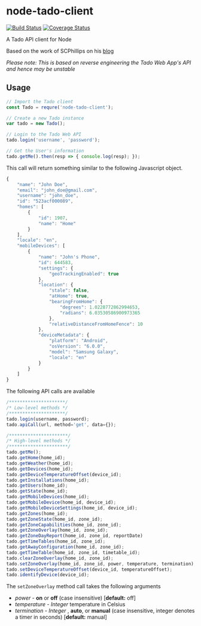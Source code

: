 # node-tado-client
[![Build Status](https://travis-ci.org/mattdavis90/node-tado-client.svg?branch=master)](https://travis-ci.org/mattdavis90/node-tado-client)
[![Coverage Status](https://coveralls.io/repos/github/mattdavis90/node-tado-client/badge.svg?branch=master)](https://coveralls.io/github/mattdavis90/node-tado-client?branch=master)

A Tado API client for Node

Based on the work of SCPhillips on his [blog](http://blog.scphillips.com/posts/2017/01/the-tado-api-v2/)

*Please note: This is based on reverse engineering the Tado Web App's API and hence may be unstable*

## Usage
```javascript
// Import the Tado client
const Tado = requre('node-tado-client');

// Create a new Tado instance
var tado = new Tado();

// Login to the Tado Web API
tado.login('username', 'password');

// Get the User's information
tado.getMe().then(resp => { console.log(resp); });
```

This call will return something similar to the following Javascript object.

```javascript
{
    "name": "John Doe",
    "email": "john_doe@gmail.com",
    "username": "john_doe",
    "id": "523acf000089",
    "homes": [
        {
            "id": 1907,
            "name": "Home"
        }
    ],
    "locale": "en",
    "mobileDevices": [
        {
            "name": "John's Phone",
            "id": 644583,
            "settings": {                      
                "geoTrackingEnabled": true
            },
            "location": {
                "stale": false,
                "atHome": true,
                "bearingFromHome": {
                    "degrees": 1.0228772862994653,
                    "radians": 6.03530586900973365
                },
                "relativeDistanceFromHomeFence": 10
            },
            "deviceMetadata": {
                "platform": "Android",
                "osVersion": "6.0.0",
                "model": "Samsung Galaxy",
                "locale": "en"
            }
        }
    ]
}
```

The following API calls are available
```javascript
/*********************/
/* Low-level methods */
/*********************/
tado.login(username, password);
tado.apiCall(url, method='get', data={});

/**********************/
/* High-level methods */
/**********************/
tado.getMe();
tado.getHome(home_id);
tado.getWeather(home_id);
tado.getDevices(home_id);
tado.getDeviceTemperatureOffset(device_id);
tado.getInstallations(home_id);
tado.getUsers(home_id);
tado.getState(home_id);
tado.getMobileDevices(home_id);
tado.getMobileDevice(home_id, device_id);
tado.getMobileDeviceSettings(home_id, device_id);
tado.getZones(home_id);
tado.getZoneState(home_id, zone_id);
tado.getZoneCapabilities(home_id, zone_id);
tado.getZoneOverlay(home_id, zone_id);
tado.getZoneDayReport(home_id, zone_id, reportDate)
tado.getTimeTables(home_id, zone_id);
tado.getAwayConfiguration(home_id, zone_id);
tado.getTimeTable(home_id, zone_id, timetable_id);
tado.clearZoneOverlay(home_id, zone_id);
tado.setZoneOverlay(home_id, zone_id, power, temperature, termination);
tado.setDeviceTemperatureOffset(device_id, temperatureOffset);
tado.identifyDevice(device_id);
```

The ```setZoneOverlay``` method call takes the following arguments

* *power* - **on** or **off** (case insensitive) [**default:** off]
* *temperature* - *Integer* temperature in Celsius
* *termination* - *Integer* , **auto**, or **manual** (case insensitive, integer denotes a timer in seconds) [**default:** manual]
